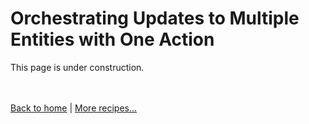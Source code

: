 # Orchestrating Updates to Multiple Entities with One Action

This page is under construction.


<br /><br />
[Back to home](index.html) | [More recipes...](recipes.html)
